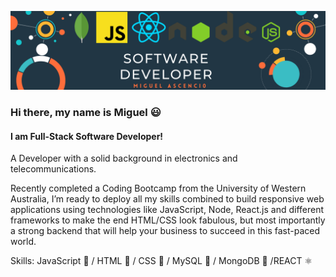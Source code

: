 ![Design and Development](https://github.com/Miguel-TheThird/Miguel-TheThird/blob/main/banner.png)

### Hi there, my name is Miguel 😃
#### I am Full-Stack Software Developer!
A Developer with a solid background in electronics and telecommunications.

Recently completed a Coding Bootcamp from the University of Western Australia, I’m ready to deploy all my skills combined to build responsive web applications using technologies like JavaScript, Node, React.js and different frameworks to make the end HTML/CSS look fabulous, but most importantly a strong backend that will help your business to succeed in this fast-paced world.


Skills: JavaScript 💛 / HTML 🥵 / CSS 🥶 / MySQL 🐬 / MongoDB 🍃 /REACT ⚛️






